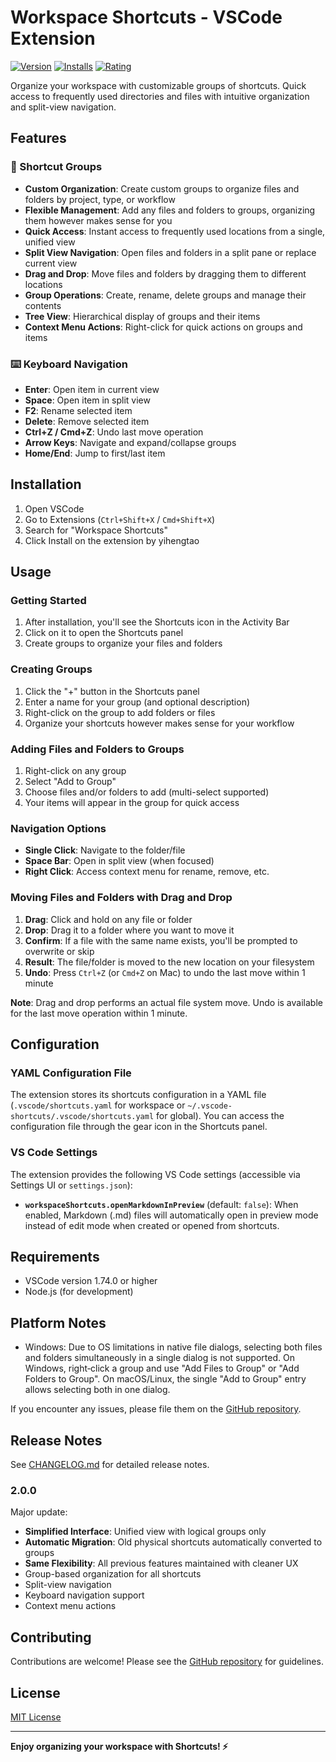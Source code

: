 # Workspace Shortcuts - VSCode Extension

[![Version](https://img.shields.io/visual-studio-marketplace/v/yihengtao.workspace-shortcuts.svg)](https://marketplace.visualstudio.com/items?itemName=yihengtao.workspace-shortcuts)
[![Installs](https://img.shields.io/visual-studio-marketplace/i/yihengtao.workspace-shortcuts.svg)](https://marketplace.visualstudio.com/items?itemName=yihengtao.workspace-shortcuts)
[![Rating](https://img.shields.io/visual-studio-marketplace/r/yihengtao.workspace-shortcuts.svg)](https://marketplace.visualstudio.com/items?itemName=yihengtao.workspace-shortcuts)

Organize your workspace with customizable groups of shortcuts. Quick access to frequently used directories and files with intuitive organization and split-view navigation.

## Features

### 📁 Shortcut Groups
- **Custom Organization**: Create custom groups to organize files and folders by project, type, or workflow
- **Flexible Management**: Add any files and folders to groups, organizing them however makes sense for you
- **Quick Access**: Instant access to frequently used locations from a single, unified view
- **Split View Navigation**: Open files and folders in a split pane or replace current view
- **Drag and Drop**: Move files and folders by dragging them to different locations
- **Group Operations**: Create, rename, delete groups and manage their contents
- **Tree View**: Hierarchical display of groups and their items
- **Context Menu Actions**: Right-click for quick actions on groups and items

### ⌨️ Keyboard Navigation
- **Enter**: Open item in current view
- **Space**: Open item in split view
- **F2**: Rename selected item
- **Delete**: Remove selected item
- **Ctrl+Z / Cmd+Z**: Undo last move operation
- **Arrow Keys**: Navigate and expand/collapse groups
- **Home/End**: Jump to first/last item

## Installation

1. Open VSCode
2. Go to Extensions (`Ctrl+Shift+X` / `Cmd+Shift+X`)
3. Search for "Workspace Shortcuts"
4. Click Install on the extension by yihengtao

## Usage

### Getting Started

1. After installation, you'll see the Shortcuts icon in the Activity Bar
2. Click on it to open the Shortcuts panel
3. Create groups to organize your files and folders

### Creating Groups

1. Click the "+" button in the Shortcuts panel
2. Enter a name for your group (and optional description)
3. Right-click on the group to add folders or files
4. Organize your shortcuts however makes sense for your workflow

### Adding Files and Folders to Groups

1. Right-click on any group
2. Select "Add to Group" 
3. Choose files and/or folders to add (multi-select supported)
4. Your items will appear in the group for quick access

### Navigation Options

- **Single Click**: Navigate to the folder/file
- **Space Bar**: Open in split view (when focused)
- **Right Click**: Access context menu for rename, remove, etc.

### Moving Files and Folders with Drag and Drop

1. **Drag**: Click and hold on any file or folder
2. **Drop**: Drag it to a folder where you want to move it
3. **Confirm**: If a file with the same name exists, you'll be prompted to overwrite or skip
4. **Result**: The file/folder is moved to the new location on your filesystem
5. **Undo**: Press `Ctrl+Z` (or `Cmd+Z` on Mac) to undo the last move within 1 minute

**Note**: Drag and drop performs an actual file system move. Undo is available for the last move operation within 1 minute.

## Configuration

### YAML Configuration File

The extension stores its shortcuts configuration in a YAML file (`.vscode/shortcuts.yaml` for workspace or `~/.vscode-shortcuts/.vscode/shortcuts.yaml` for global). You can access the configuration file through the gear icon in the Shortcuts panel.

### VS Code Settings

The extension provides the following VS Code settings (accessible via Settings UI or `settings.json`):

- **`workspaceShortcuts.openMarkdownInPreview`** (default: `false`): When enabled, Markdown (.md) files will automatically open in preview mode instead of edit mode when created or opened from shortcuts.

## Requirements

- VSCode version 1.74.0 or higher
- Node.js (for development)

## Platform Notes

- Windows: Due to OS limitations in native file dialogs, selecting both files and folders simultaneously in a single dialog is not supported. On Windows, right‑click a group and use "Add Files to Group" or "Add Folders to Group". On macOS/Linux, the single "Add to Group" entry allows selecting both in one dialog.

If you encounter any issues, please file them on the [GitHub repository](https://github.com/plusplusoneplusplus/shortcuts/issues).

## Release Notes

See [CHANGELOG.md](CHANGELOG.md) for detailed release notes.

### 2.0.0

Major update:
- **Simplified Interface**: Unified view with logical groups only
- **Automatic Migration**: Old physical shortcuts automatically converted to groups
- **Same Flexibility**: All previous features maintained with cleaner UX
- Group-based organization for all shortcuts
- Split-view navigation
- Keyboard navigation support
- Context menu actions

## Contributing

Contributions are welcome! Please see the [GitHub repository](https://github.com/plusplusoneplusplus/shortcuts) for guidelines.

## License

[MIT License](LICENSE)

---

**Enjoy organizing your workspace with Shortcuts! ⚡**
